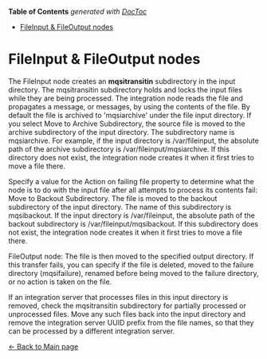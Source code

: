 <!-- START doctoc generated TOC please keep comment here to allow auto update -->
<!-- DON'T EDIT THIS SECTION, INSTEAD RE-RUN doctoc TO UPDATE -->
**Table of Contents**  *generated with [DocToc](https://github.com/thlorenz/doctoc)*

- [FileInput & FileOutput nodes](#fileinput--fileoutput-nodes)

<!-- END doctoc generated TOC please keep comment here to allow auto update -->

# FileInput & FileOutput nodes

The FileInput node creates an **mqsitransitin** subdirectory in the
input directory. The mqsitransitin subdirectory holds and locks the
input files while they are being processed. The integration node reads
the file and propagates a message, or messages, by using the contents of
the file. By default the file is archived to 'mqsiarchive' under the
file input directory. If you select Move to Archive Subdirectory, the
source file is moved to the archive subdirectory of the input directory.
The subdirectory name is mqsiarchive. For example, if the input
directory is /var/fileinput, the absolute path of the archive
subdirectory is /var/fileinput/mqsiarchive. If this directory does not
exist, the integration node creates it when it first tries to move a
file there.

Specify a value for the Action on failing file property to determine
what the node is to do with the input file after all attempts to process
its contents fail: Move to Backout Subdirectory. The file is moved to
the backout subdirectory of the input directory. The name of this
subdirectory is mqsibackout. If the input directory is /var/fileinput,
the absolute path of the backout subdirectory is
/var/fileinput/mqsibackout. If this subdirectory does not exist, the
integration node creates it when it first tries to move a file
there.

FileOutput node: The file is then moved to the specified output
directory. If this transfer fails, you can specify if the file is
deleted, moved to the failure directory (mqsifailure), renamed before
being moved to the failure directory, or no action is taken on the file.

If an integration server that processes files in this input
directory is removed, check the mqsitransitin subdirectory for partially
processed or unprocessed files. Move any such files back into the input
directory and remove the integration server UUID prefix from the file
names, so that they can be processed by a different integration
server.

[← Back to Main page](../../IIB_ACE.md)
